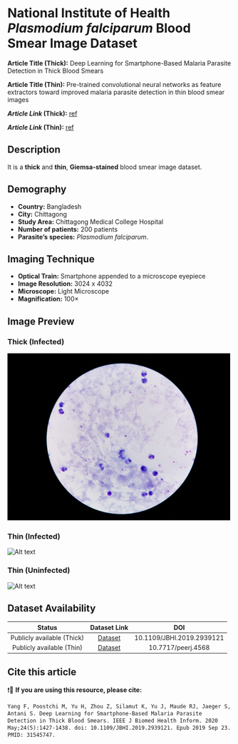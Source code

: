 # **National Institute of Health _Plasmodium falciparum_ Blood Smear Image Dataset**  
**Article Title (Thick):** Deep Learning for Smartphone-Based Malaria Parasite Detection in Thick Blood Smears

**Article Title (Thin):** Pre-trained convolutional neural networks as feature extractors toward improved malaria parasite detection in thin blood smear images

**_Article Link_ (Thick):** [ref](https://pubmed.ncbi.nlm.nih.gov/31545747/)

**_Article Link_ (Thin):** [ref](https://pubmed.ncbi.nlm.nih.gov/29682411/)


## **Description**
It is a **thick** and **thin**, **Giemsa-stained** blood smear image dataset.


## **Demography**
+ **Country:** Bangladesh
+ **City:** Chittagong
+ **Study Area:** Chittagong Medical College Hospital
+ **Number of patients:** 200 patients 
+ **Parasite’s species:** _Plasmodium falciparum_.


## **Imaging Technique**
+ **Optical Train:** Smartphone appended to a microscope eyepiece
+ **Image Resolution:** 3024 x 4032
+ **Microscope:** Light Microscope
+ **Magnification:** 100×


## **Image Preview**
### **Thick (Infected)**
<img src="https://github.com/ItunuIsewon/Malaria_Blood_Film_Images/blob/main/Images/NIH-ThickPf.jpg?raw=true" alt="" width="500">

### **Thin (Infected)**
<img src="https://github.com/ItunuIsewon/Malaria_Blood_Film_Images/blob/main/Images/Thin%20Blood%20Smears/NIH_Infected%20Pf.png?raw=true" alt="Alt text" width="500">

### **Thin (Uninfected)**
<img src="https://github.com/ItunuIsewon/Malaria_Blood_Film_Images/blob/main/Images/Thin%20Blood%20Smears/NIH_Uninfected%20pf.png?raw=true" alt="Alt text" width="500">


## **Dataset Availability**

|**Status**|**Dataset Link**|**DOI**|
|:---:|:---:|:---:|
|Publicly available (Thick)| [Dataset](https://data.lhncbc.nlm.nih.gov/public/Malaria/Thick_Smears_150/index.html)|10.1109/JBHI.2019.2939121|
|Publicly available (Thin)| [Dataset](https://data.lhncbc.nlm.nih.gov/public/Malaria/cell_images.zip)|10.7717/peerj.4568|


## **Cite this article**

❗🛑 **If you are using this resource, please cite:** 

```
Yang F, Poostchi M, Yu H, Zhou Z, Silamut K, Yu J, Maude RJ, Jaeger S, Antani S. Deep Learning for Smartphone-Based Malaria Parasite Detection in Thick Blood Smears. IEEE J Biomed Health Inform. 2020 May;24(5):1427-1438. doi: 10.1109/JBHI.2019.2939121. Epub 2019 Sep 23. PMID: 31545747.
```
